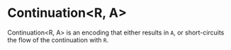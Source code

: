 # Continuation<R, A>

Continuation<R, A> is an encoding that either results in `A`,  or short-circuits the flow of the continuation with `R`.
